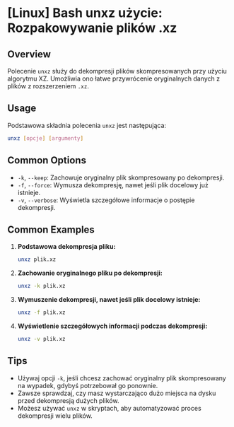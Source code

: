 # [Linux] Bash unxz użycie: Rozpakowywanie plików .xz

## Overview
Polecenie `unxz` służy do dekompresji plików skompresowanych przy użyciu algorytmu XZ. Umożliwia ono łatwe przywrócenie oryginalnych danych z plików z rozszerzeniem `.xz`.

## Usage
Podstawowa składnia polecenia `unxz` jest następująca:

```bash
unxz [opcje] [argumenty]
```

## Common Options
- `-k`, `--keep`: Zachowuje oryginalny plik skompresowany po dekompresji.
- `-f`, `--force`: Wymusza dekompresję, nawet jeśli plik docelowy już istnieje.
- `-v`, `--verbose`: Wyświetla szczegółowe informacje o postępie dekompresji.

## Common Examples
1. **Podstawowa dekompresja pliku:**
   ```bash
   unxz plik.xz
   ```

2. **Zachowanie oryginalnego pliku po dekompresji:**
   ```bash
   unxz -k plik.xz
   ```

3. **Wymuszenie dekompresji, nawet jeśli plik docelowy istnieje:**
   ```bash
   unxz -f plik.xz
   ```

4. **Wyświetlenie szczegółowych informacji podczas dekompresji:**
   ```bash
   unxz -v plik.xz
   ```

## Tips
- Używaj opcji `-k`, jeśli chcesz zachować oryginalny plik skompresowany na wypadek, gdybyś potrzebował go ponownie.
- Zawsze sprawdzaj, czy masz wystarczająco dużo miejsca na dysku przed dekompresją dużych plików.
- Możesz używać `unxz` w skryptach, aby automatyzować proces dekompresji wielu plików.